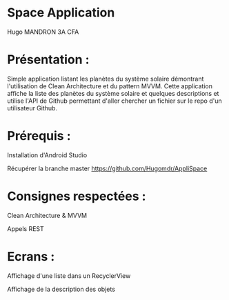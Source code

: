 # Space Application

Hugo MANDRON 3A CFA

# Présentation :

Simple application listant les planètes du système solaire démontrant l'utilisation de Clean Architecture et du pattern MVVM.
Cette application affiche la liste des planètes du système solaire et quelques descriptions et utilise l'API de Github permettant d'aller chercher un fichier sur le repo d'un utilisateur Github.

# Prérequis :

Installation d'Android Studio

Récupérer la branche master
https://github.com/Hugomdr/AppliSpace

# Consignes respectées :

Clean Architecture & MVVM

Appels REST

# Ecrans : 

Affichage d'une liste dans un RecyclerView

Affichage de la description des objets
